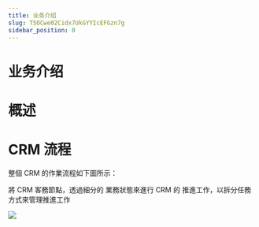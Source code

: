 ```yaml
---
title: 业务介绍
slug: T5OCwe02Cidx7UkGYYIcEFGzn7g
sidebar_position: 0
---
```



# 业务介绍

# 概述

# CRM 流程

整個 CRM 的作業流程如下圖所示：

將 CRM 客務節點，透過細分的 業務狀態來進行 CRM 的 推進工作，以拆分任務方式來管理推進工作

<img src="/assets/Plr4bE0rAofAipx1870cKQp2nCb.png" src-width="744" src-height="616" align="center"/>

